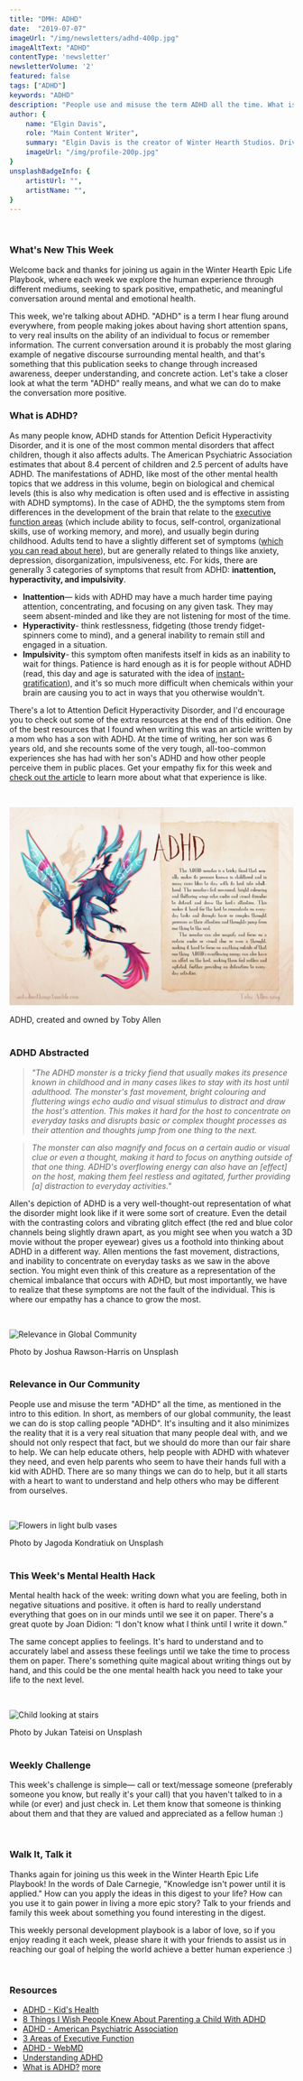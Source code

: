 ```yaml
---
title: "DMH: ADHD"
date:  "2019-07-07"
imageUrl: "/img/newsletters/adhd-400p.jpg"
imageAltText: "ADHD"
contentType: 'newsletter'
newsletterVolume: '2'
featured: false
tags: ["ADHD"]
keywords: "ADHD"
description: "People use and misuse the term ADHD all the time. What is it, and what do you need to know about it?"
author: {
    name: "Elgin Davis",
    role: "Main Content Writer",
    summary: "Elgin Davis is the creator of Winter Hearth Studios. Driven by a passionate spirit and boundless curiosity, Davis' work seeks to explore the depths of humanity and what it might look like to live a hyper-meaningful existence here on earth.",
    imageUrl: "/img/profile-200p.jpg" 
}
unsplashBadgeInfo: {
    artistUrl: "",
    artistName: "",
}
---
```


<br>

### What's New This Week
Welcome back and thanks for joining us again in the Winter Hearth Epic Life Playbook, where each week we explore the human experience through different mediums, seeking to spark positive, empathetic, and meaningful conversation around mental and emotional health.

This week, we're talking about ADHD. "ADHD" is a term I hear flung around everywhere, from people making jokes about having short attention spans, to very real insults on the ability of an individual to focus or remember information. The current conversation around it is probably the most glaring example of negative discourse surrounding mental health, and that's something that this publication seeks to change through increased awareness, deeper understanding, and concrete action. Let's take a closer look at what the term "ADHD" really means, and what we can do to make the conversation more positive.

### What is ADHD?
 
As many people know, ADHD stands for Attention Deficit Hyperactivity Disorder, and it is one of the most common mental disorders that affect children, though it also affects adults. The American Psychiatric Association estimates that about 8.4 percent of children and 2.5 percent of adults have ADHD. The manifestations of ADHD, like most of the other mental health topics that we address in this volume, begin on biological and chemical levels (this is also why medication is often used and is effective in assisting with ADHD symptoms). In the case of ADHD, the the symptoms stem from differences in the development of the brain that relate to the [executive function areas](https://www.understood.org/en/learning-attention-issues/child-learning-disabilities/executive-functioning-issues/3-areas-of-executive-function) (which include ability to focus, self-control, organizational skills, use of working memory, and more), and usually begin during childhood. Adults tend to have a slightly different set of symptoms ([which you can read about here](https://www.webmd.com/add-adhd/childhood-adhd/attention-deficit-hyperactivity-disorder-adhd#1)), but are generally related to things like anxiety, depression, disorganization, impulsiveness, etc. For kids, there are generally 3 categories of symptoms that result from ADHD: **inattention, hyperactivity, and impulsivity**. 

- **Inattention**— kids with ADHD may have a much harder time paying attention, concentrating, and focusing on any given task. They may seem absent-minded and like they are not listening for most of the time.
- **Hyperactivity**- think restlessness, fidgeting (those trendy fidget-spinners come to mind), and a general inability to remain still and engaged in a situation.
- **Impulsivity**- this symptom often manifests itself in kids as an inability to wait for things. Patience is hard enough as it is for people without ADHD (read, this day and age is saturated with the idea of [instant-gratification](https://positivepsychology.com/instant-gratification/)), and it's so much more difficult when chemicals within your brain are causing you to act in ways that you otherwise wouldn't.  

There's a lot to Attention Deficit Hyperactivity Disorder, and I'd encourage you to check out some of the extra resources at the end of this edition. One of the best resources that I found when writing this was an article written by a mom who has a son with ADHD. At the time of writing, her son was 6 years old, and she recounts some of the very tough, all-too-common experiences she has had with her son's ADHD and how other people perceive them in public places. Get your empathy fix for this week and [check out the article](https://www.understood.org/en/community-events/blogs/what-i-wish-id-known-sooner/2016/10/20/8-things-i-wish-people-knew-about-parenting-a-child-with-adhd) to learn more about what that experience is like.
 

<br />

![ADHD, created and owned by Toby Allen](/img/newsletters/adhd.jpg)

<div class="photo-credit"> 
    ADHD, created and owned by Toby Allen
</div>

<br /> 

### ADHD Abstracted
 
> *"The ADHD monster is a tricky fiend that usually makes its presence known in childhood and in many cases likes to stay with its host until adulthood. The monster's fast movement, bright colouring and fluttering wings echo audio and visual stimulus to distract and draw the host's attention. This makes it hard for the host to concentrate on everyday tasks and disrupts basic or complex thought processes as their attention and thoughts jump from one thing to the next.*

> *The monster can also magnify and focus on a certain audio or visual clue or even a thought, making it hard to focus on anything outside of that one thing. ADHD's overflowing energy can also have an [effect] on the host, making them feel restless and agitated, further providing [a] distraction to everyday activities."*

Allen's depiction of ADHD is a very well-thought-out representation of what the disorder might look like if it were some sort of creature. Even the detail with the contrasting colors and vibrating glitch effect (the red and blue color channels being slightly drawn apart, as you might see when you watch a 3D movie without the proper eyewear) gives us a foothold into thinking about ADHD in a different way. Allen mentions the fast movement, distractions, and inability to concentrate on everyday tasks as we saw in the above section. You might even think of this creature as a representation of the chemical imbalance that occurs with ADHD, but most importantly, we have to realize that these symptoms are not the fault of the individual. This is where our empathy has a chance to grow the most.

<br />

![Relevance in Global Community](https://gallery.mailchimp.com/82935dc1a750f772912d12316/images/39d07f89-892f-4bd5-b120-0f8b55e6630c.jpg)
<div class="photo-credit"> 
    Photo by Joshua Rawson-Harris on Unsplash
</div>

<br />  

### Relevance in Our Community


People use and misuse the term "ADHD" all the time, as mentioned in the intro to this edition. In short, as members of our global community, the least we can do is stop calling people "ADHD". It's insulting and it also minimizes the reality that it is a very real situation that many people deal with, and we should not only respect that fact, but we should do more than our fair share to help. We can help educate others, help people with ADHD with whatever they need, and even help parents who seem to have their hands full with a kid with ADHD. There are so many things we can do to help, but it all starts with a heart to want to understand and help others who may be different from ourselves.


<br />

![Flowers in light bulb vases](https://gallery.mailchimp.com/82935dc1a750f772912d12316/images/6811f08f-be0d-4024-a560-2682542e9943.jpg)
<div class="photo-credit"> 
    Photo by Jagoda Kondratiuk on Unsplash  
</div>
<br />

### This Week's Mental Health Hack

Mental health hack of the week: writing down what you are feeling, both in negative situations and positive. it often is hard to really understand everything that goes on in our minds until we see it on paper. There's a great quote by Joan Didion: “I don't know what I think until I write it down.”

The same concept applies to feelings. It's hard to understand and to accurately label and assess these feelings until we take the time to process them on paper. There's something quite magical about writing things out by hand, and this could be the one mental health hack you need to take your life to the next level.
 

 

<br />

![Child looking at stairs](https://gallery.mailchimp.com/82935dc1a750f772912d12316/images/f1cb78de-9b26-4bbf-80de-b64f00028e4c.jpg)

<div class="photo-credit"> 
    Photo by Jukan Tateisi on Unsplash
</div>

<br />  

### Weekly Challenge

This week's challenge is simple— call or text/message someone (preferably someone you know, but really it's your call) that you haven't talked to in a while (or ever) and just check in. Let them know that someone is thinking about them and that they are valued and appreciated as a fellow human :)
 
<br>

### Walk It, Talk it

Thanks again for joining us this week in the Winter Hearth Epic Life Playbook! In the words of Dale Carnegie, "Knowledge isn't power until it is applied." How can you apply the ideas in this digest to your life? How can you use it to gain power in living a more epic story? Talk to your friends and family this week about something you found interesting in the digest.


This weekly personal development playbook is a labor of love, so if you enjoy reading it each week, please share it with your friends to assist us in reaching our goal of helping the world achieve a better human experience :)

<br>

### Resources
- [ADHD - Kid's Health](https://kidshealth.org/en/parents/adhd.html)
- [8 Things I Wish People Knew About Parenting a Child With ADHD](https://www.understood.org/en/community-events/blogs/what-i-wish-id-known-sooner/2016/10/20/8-things-i-wish-people-knew-about-parenting-a-child-with-adhd)
- [ADHD - American Psychiatric Association](https://www.psychiatry.org/patients-families/adhd/what-is-adhd)
- [3 Areas of Executive Function](https://www.understood.org/en/learning-attention-issues/child-learning-disabilities/executive-functioning-issues/3-areas-of-executive-function)
- [ADHD - WebMD](https://www.webmd.com/add-adhd/childhood-adhd/attention-deficit-hyperactivity-disorder-adhd#1)
- [Understanding ADHD](https://www.understood.org/en/learning-attention-issues/child-learning-disabilities/add-adhd/understanding-adhd)
- [What is ADHD?](https://www.aacap.org/aacap/families_and_youth/resource_centers/adhd_resource_center/adhd_a_guide_for_families/What_is_ADHD.aspx) [more](https://www.cdc.gov/ncbddd/adhd/facts.html)

